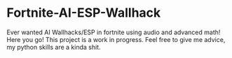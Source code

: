 # Fortnite-AI-ESP-Wallhack
Ever wanted AI Wallhacks/ESP in fortnite using audio and advanced math! Here you go!  This project is a work in progress.  Feel free to give me advice, my python skills are a kinda shit.
